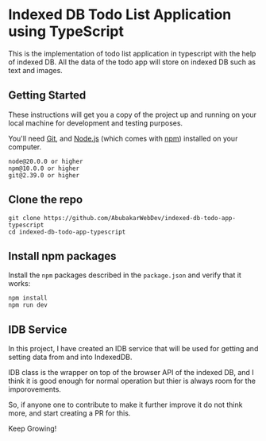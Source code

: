 # Indexed DB Todo List Application using TypeScript

This is the implementation of todo list application in typescript with the help of indexed DB. All the data of the todo app will store on indexed DB such as text and images.

## Getting Started

These instructions will get you a copy of the project up and running on your local machine for development and testing purposes.

You'll need [Git](https://git-scm.com), and [Node.js](https://nodejs.org/en/download/) (which comes with [npm](http://npmjs.com)) installed on your computer.

```
node@20.0.0 or higher
npm@10.0.0 or higher
git@2.39.0 or higher
```

## Clone the repo

```shell
git clone https://github.com/AbubakarWebDev/indexed-db-todo-app-typescript
cd indexed-db-todo-app-typescript
```

## Install npm packages

Install the `npm` packages described in the `package.json` and verify that it works:

```shell
npm install
npm run dev
```

## IDB Service

In this project, I have created an IDB service that will be used for getting and setting data from and into IndexedDB.

IDB class is the wrapper on top of the browser API of the indexed DB, and I think it is good enough for normal operation but thier is always room for the imporovements.

So, if anyone one to contribute to make it further improve it do not think more, and start creating a PR for this.

Keep Growing!
